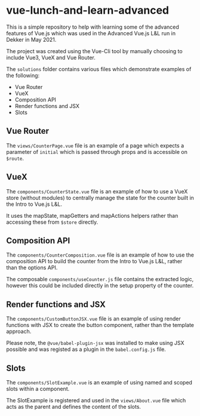 # vue-lunch-and-learn-advanced

This is a simple repository to help with learning some of the advanced features of Vue.js which was used in the Advanced Vue.js L&L run in Dekker in May 2021.

The project was created using the Vue-Cli tool by manually choosing to include Vue3, VueX and Vue Router.

The `solutions` folder contains various files which demonstrate examples of the following:

- Vue Router
- VueX
- Composition API
- Render functions and JSX
- Slots

## Vue Router

The `views/CounterPage.vue` file is an example of a page which expects a parameter of `initial` which is passed through props and is accessible on `$route`.

## VueX

The `components/CounterState.vue` file is an example of how to use a VueX store (without modules) to centrally manage the state for the counter built in the Intro to Vue.js L&L.

It uses the mapState, mapGetters and mapActions helpers rather than accessing these from `$store` directly.

## Composition API

The `components/CounterComposition.vue` file is an example of how to use the composition API to build the counter from the Intro to Vue.js L&L, rather than the options API.

The composable `components/useCounter.js` file contains the extracted logic, however this could be included directly in the setup property of the counter.

## Render functions and JSX

The `components/CustomButtonJSX.vue` file is an example of using render functions with JSX to create the button component, rather than the template approach.

Please note, the `@vue/babel-plugin-jsx` was installed to make using JSX possible and was registed as a plugin in the `babel.config.js` file.

## Slots

The `components/SlotExample.vue` is an example of using named and scoped slots within a component.

The SlotExample is registered and used in the `views/About.vue` file which acts as the parent and defines the content of the slots.